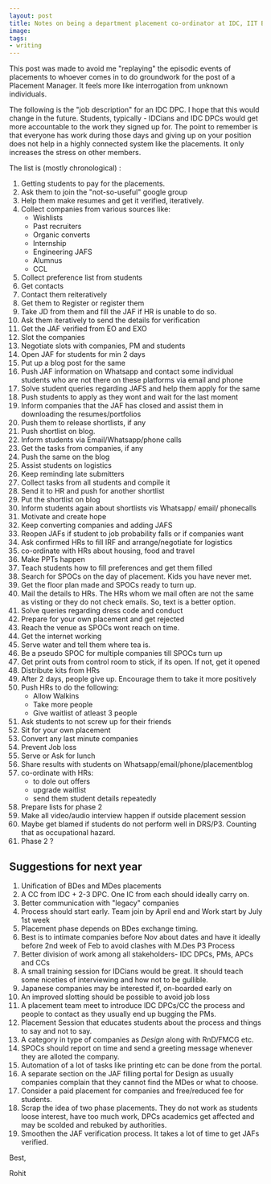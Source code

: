 ```yaml
---
layout: post
title: Notes on being a department placement co-ordinator at IDC, IIT Bombay
image:
tags:
- writing
---
```


This post was made to avoid me "replaying" the episodic events of placements to whoever comes in to do groundwork for the post of a Placement Manager. It feels more like interrogation from unknown individuals.

The following is the "job description" for an IDC DPC. I hope that this would change in the future. Students, typically - IDCians and IDC DPCs would get more accountable to the work they signed up for. The point to remember is that everyone has work during those days and giving up on your position does not help in a highly connected system like the placements. It only increases the stress on other members.

The list is (mostly chronological) :

1. Getting students to pay for the placements.
2. Ask them to join the "not-so-useful" google group
3. Help them make resumes and get it verified, iteratively.
4. Collect companies from various sources like:
    - Wishlists
    - Past recruiters
    - Organic converts
    - Internship
    - Engineering JAFS
    - Alumnus
    - CCL
5. Collect preference list from students
6. Get contacts
7. Contact them reiteratively
8. Get them to Register or register them
9. Take JD from them and fill the JAF if HR is unable to do so.
10. Ask them iteratively to send the details for verification
11. Get the JAF verified from EO and EXO
12. Slot the companies
13. Negotiate slots with companies, PM and students
14. Open JAF for students for min 2 days
15. Put up a blog post for the same
16. Push JAF information on Whatsapp and contact some individual students who are not there on these platforms via email and phone
17. Solve student queries regarding JAFS and help them apply for the same
18. Push students to apply as they wont and wait for the last moment
19. Inform companies that the JAF has closed and assist them in downloading the resumes/portfolios
20. Push them to release shortlists, if any
21. Push shortlist on blog.
22. Inform students via Email/Whatsapp/phone calls
23. Get the tasks from companies, if any
24. Push the same on the blog
25. Assist students on logistics
26. Keep reminding late submitters   
27. Collect tasks from all students and compile it
28. Send it to HR and push for another shortlist
29. Put the shortlist on blog
30. Inform students again about shortlists vis Whatsapp/ email/ phonecalls
31. Motivate and create hope
32. Keep converting companies and adding JAFS
33. Reopen JAFs if student to job probability falls or if companies want
34. Ask confirmed HRs to fill IRF and arrange/negotiate for logistics
35. co-ordinate with HRs about housing, food and travel
36. Make PPTs happen
37. Teach students how to fill preferences and get them filled
38. Search for SPOCs on the day of placement. Kids you have never met.
39. Get the floor plan made and SPOCs ready to turn up.
40. Mail the details to HRs. The HRs whom we mail often are not the same as visting or they do not check emails. So, text is a better option.
41. Solve queries regarding dress code and conduct
42. Prepare for your own placement and get rejected
43. Reach the venue as SPOCs wont reach on time.
44. Get the internet working
45. Serve water and tell them where tea is.
46. Be a pseudo SPOC for multiple companies till SPOCs turn up
47. Get print outs from control room to stick, if its open. If not, get it opened
48. Distribute kits from HRs
49. After 2 days, people give up. Encourage them to take it more positively
50. Push HRs to do the following:
    - Allow Walkins
    - Take more people
    - Give waitlist of atleast 3 people
51. Ask students to not screw up for their friends
52. Sit for your own placement
53. Convert any last minute companies
54. Prevent Job loss
55. Serve or Ask for lunch
56. Share results with students on Whatsapp/email/phone/placementblog
57. co-ordinate with HRs:
    - to dole out offers
    - upgrade waitlist
    - send them student details repeatedly
58. Prepare lists for phase 2
59. Make all video/audio interview happen if outside placement session
60. Maybe get blamed if students do not perform well in DRS/P3. Counting that as occupational hazard.
61. Phase 2 ?

Suggestions for next year
---

1. Unification of BDes and MDes placements
2. A CC from IDC + 2-3 DPC. One IC from each should ideally carry on.
3. Better communication with "legacy" companies
4. Process should start early. Team join by April end and Work start by July 1st week
5. Placement phase depends on BDes exchange timing.
6. Best is to intimate companies before Nov about dates and have it ideally before 2nd week of Feb to avoid clashes with M.Des P3 Process
7. Better division of work among all stakeholders- IDC DPCs, PMs, APCs and CCs
8. A small training session for IDCians would be great. It should teach some niceties of interviewing and how not to be gullible.
9. Japanese companies may be interested if, on-boarded early on
10. An improved slotting should be possible to avoid job loss
11. A placement team meet to introduce IDC DPCs/CC the process and people to contact as they usually end up bugging the PMs.
12. Placement Session that educates students about the process and things to say and not to say.
13. A category in type of companies as *Design* along with RnD/FMCG etc.
14. SPOCs should report on time and send a greeting message whenever they are alloted the company.
15. Automation of a lot of tasks like printing etc can be done from the portal.
16. A separate section on the JAF filling portal for Design as usually companies complain that they cannot find the MDes or what to choose.
17. Consider a paid placement for companies and free/reduced fee for students.
18. Scrap the idea of two phase placements. They do not work as students loose interest, have too much work, DPCs academics get affected and may be scolded and rebuked by authorities.
19. Smoothen the JAF verification process. It takes a lot of time to get JAFs verified.  


Best,

Rohit

